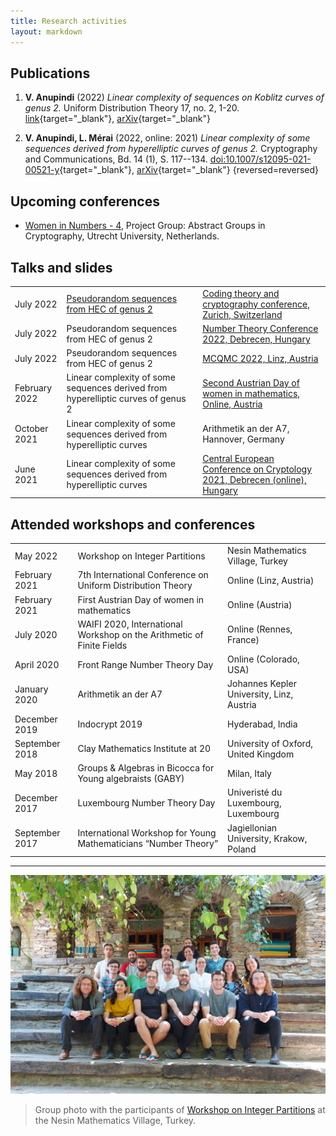 ```yaml
---
title: Research activities
layout: markdown 
---
```


## Publications

1. **V. Anupindi** (2022) _Linear complexity of sequences on Koblitz curves of genus 2._ Uniform Distribution Theory 17, no. 2, 1-20. [link](http://pcwww.liv.ac.uk/~karpenk/JournalUDT/vol17/no2/01_Anupindi_UDT_revised_pdf.pdf){target="_blank"}, [arXiv](https://arxiv.org/abs/2203.13523){target="_blank"}

2. **V. Anupindi, L. Mérai** (2022, online: 2021) _Linear complexity of some sequences derived from hyperelliptic curves of genus 2._ Cryptography and Communications, Bd. 14 (1), S. 117--134. [doi:10.1007/s12095-021-00521-y](https://doi.org/10.1007/s12095-021-00521-y){target="_blank"}, [arXiv](https://arxiv.org/abs/2102.02605){target="_blank"}
{reversed=reversed}



## Upcoming conferences

- <a href="https://women-in-numbers-europe-4.sites.uu.nl/project-groups/" target="_blank">Women in Numbers - 4</a>, Project Group: Abstract Groups in Cryptography, Utrecht University, Netherlands. 

## Talks and slides

|       |                  |           |
| ----- | ---------------- | --------- |
| July 2022 |  [Pseudorandom sequences from HEC of genus 2](https://vishnupriya-anupindi.github.io/Slides/Anupindi_HEC_2022/index.html) | [Coding theory and cryptography conference, Zurich, Switzerland](https://www.math.uzh.ch/aa/index.php?id=32) |
| July 2022 |  Pseudorandom sequences from HEC of genus 2 | [Number Theory Conference 2022, Debrecen, Hungary](https://ntc2020.math.unideb.hu/en) |
| July 2022 |  Pseudorandom sequences from HEC of genus 2 | [MCQMC 2022, Linz, Austria](https://www.ricam.oeaw.ac.at/events/conferences/mcqmc2022/) |
| February 2022 |  Linear complexity of some sequences derived from hyperelliptic curves of genus 2 | [Second Austrian Day of women in mathematics, Online, Austria](https://sites.google.com/view/adwim-2022/home) |
| October 2021 |  Linear complexity of some sequences derived from hyperelliptic curves | Arithmetik an der A7, Hannover, Germany|
| June 2021 |   Linear complexity of some sequences derived from hyperelliptic curves | [Central European Conference on Cryptology 2021, Debrecen (online), Hungary](https://konferencia.unideb.hu/en/CECC2021) |


## Attended workshops and conferences

|       |                  |           |
| ----- | ---------------- | --------- |
| May 2022 | Workshop on Integer Partitions | Nesin Mathematics Village, Turkey |
| February 2021 | 7th International Conference on Uniform Distribution Theory | Online (Linz, Austria) |
| February 2021 | First Austrian Day of women in mathematics | Online (Austria) |
| July 2020 | WAIFI 2020, International Workshop on the Arithmetic of Finite Fields | Online (Rennes, France) |
| April 2020 |  Front Range Number Theory Day  | Online (Colorado, USA) |
| January 2020 | Arithmetik an der A7 | Johannes Kepler University, Linz, Austria |
| December 2019 |  Indocrypt 2019 | Hyderabad, India |
| September 2018 |  Clay Mathematics Institute at 20 | University of Oxford, United Kingdom |
| May 2018 | Groups & Algebras in Bicocca for Young algebraists (GABY) | Milan, Italy |
| December 2017 |  Luxembourg Number Theory Day | Univeristé du Luxembourg, Luxembourg |
| September 2017 |  International Workshop for Young Mathematicians “Number Theory” | Jagiellonian University, Krakow, Poland |



---

![](conference_nmv.jpg)

> Group photo with the participants of <a href="https://nesinkoyleri.org/en/events/2022-summer-school-in-theory-of-partitions/" target="_blank">Workshop on Integer Partitions</a> at the Nesin Mathematics Village, Turkey.